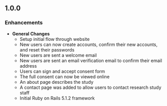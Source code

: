 ## 1.0.0

### Enhancements
- **General Changes**
  - Setup initial flow through website
  - New users can now create accounts, confirm their new accounts, and reset
    their passwords
  - New users are sent a welcome email
  - New users are sent an email verification email to confirm their email
    address
  - Users can sign and accept consent form
  - The full consent can now be viewed online
  - An about page describes the study
  - A contact page was added to allow users to contact research study staff
  - Initial Ruby on Rails 5.1.2 framework
